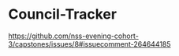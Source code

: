# Council-Tracker
https://github.com/nss-evening-cohort-3/capstones/issues/8#issuecomment-264644185
